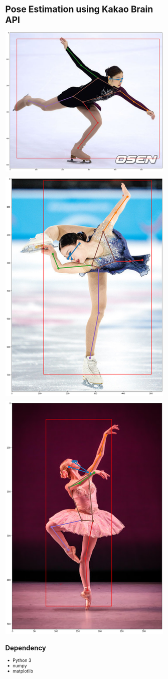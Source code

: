 # Pose Estimation using Kakao Brain API

![](result.png)

![](result2.png)

![](result3.png)

## Dependency

- Python 3
- numpy
- matplotlib
